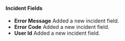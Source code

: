 
#### Incident Fields
- **Error Message**
Added a new incident field.
- **Error Code**
Added a new incident field.
- **User Id**
Added a new incident field.
